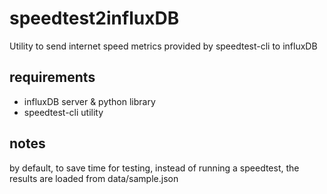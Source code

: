 # speedtest2influxDB

Utility to send internet speed metrics provided by speedtest-cli to influxDB 

## requirements

* influxDB server & python library
* speedtest-cli utility

## notes

by default, to save time for testing, instead of running a speedtest, the results are loaded from data/sample.json

